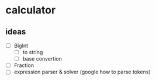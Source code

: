 # calculator

## ideas
- [ ] BigInt
    - [ ] to string
    - [ ] base convertion
- [ ] Fraction 
- [ ] expression parser & solver (google how to parse tokens)
